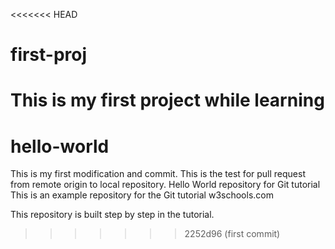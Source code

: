 <<<<<<< HEAD
# first-proj
This is my first project while learning
=======
# hello-world
This is my first modification and commit.
This is the test for pull request from remote origin to local repository.
Hello World repository for Git tutorial
This is an example repository for the Git tutorial w3schools.com

This repository is built step by step in the tutorial.
>>>>>>> 2252d96 (first commit)
